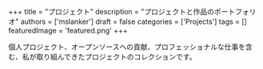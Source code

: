 +++
title = "プロジェクト"
description = "プロジェクトと作品のポートフォリオ"
authors = ['mslanker']
draft = false
categories = ['Projects']
tags = []
featuredImage = 'featured.png'
+++


個人プロジェクト、オープンソースへの貢献、プロフェッショナルな仕事を含む、私が取り組んできたプロジェクトのコレクションです。
